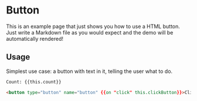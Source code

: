 # Button

This is an example page that just shows you how to use a HTML button. Just write a Markdown file as you would expect and the demo will be automatically rendered!

## Usage

Simplest use case: a button with text in it, telling the user what to do.

```html
Count: {{this.count}}

<button type="button" name="button" {{on "click" this.clickButton}}>Click Me</button>
```
